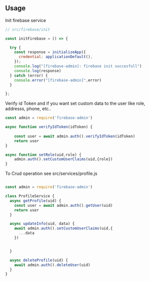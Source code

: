 ## Usage 

Init firebase service 

```js
// src/firebase/init

const initFirebase = () => {

  try {
    const response = initializeApp({
      credential: applicationDefault(),
    });
    console.log("[firebase-admin]: firebase init succesfull")
    console.log(response)    
  } catch (error) {
    console.error("[firebase-admin]",error)
  }

};
```

Verify id Token and if you want set custom data to the user like role, addresss, phone, etc..

```js
const admin = require('firebase-admin')

async function verifyIdToken(idToken) {
    
    const user = await admin.auth().verifyIdToken(idToken)
    return user
}

async function setRole(uid,role) {
    admin.auth().setCustomUserClaims(uid,{role})
}

```

To Crud operation see src/services/profile.js

```js

const admin = require('firebase-admin')

class ProfileService {
  async getProfile(uid) {
    const user = await admin.auth().getUser(uid)
    return user
  }

  async updateInfo(uid, data) {
    await admin.auth().setCustomUserClaims(uid,{
      ...data
    })


  }

  async deleteProfile(uid) {
    await admin.auth().deleteUser(uid)
  }
}


```